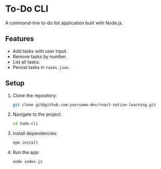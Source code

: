 # To-Do CLI

A command-line to-do list application built with Node.js.

## Features
- Add tasks with user input.
- Remove tasks by number.
- List all tasks.
- Persist tasks in `tasks.json`.

## Setup
1. Clone the repository:
   ```bash
   git clone git@github.com:yourname-dev/react-native-learning.git
   ```

2. Navigate to the project:
   ```bash
   cd todo-cli
   ```

3. Install dependencies:
   ```bash
   npm install
   ```

4. Run the app:
   ```bash
   node index.js
   